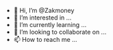 - 👋 Hi, I’m @Zakmoney
- 👀 I’m interested in ...
- 🌱 I’m currently learning ...
- 💞️ I’m looking to collaborate on ...
- 📫 How to reach me ...

<!---
Zakmoney/Zakmoney is a ✨ special ✨ repository because its `README.md` (this file) appears on your GitHub profile.
You can click the Preview link to take a look at your changes.
--->
